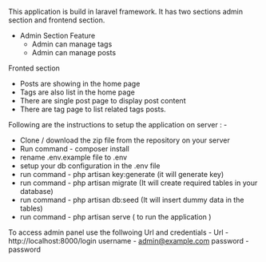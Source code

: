 This application is build in laravel framework. It has two sections admin section and frontend section. 
 - Admin Section Feature
   - Admin can manage tags
   - Admin can manage posts

Fronted section
 - Posts are showing in the home page
 - Tags are also list in the home page
 - There are single post page to display post content
 - There are tag page to list related tags posts.


Following are the instructions to setup the application on server : - 

 - Clone / download the zip file from the repository on your server
 - Run command - composer install 
 - rename .env.example file to .env
 - setup your db configuration in the .env file
 - run command - php artisan key:generate (it will generate key)
 - run command - php artisan migrate  (It will create required tables in your database)
 - run command - php artisan db:seed (It will insert dummy data in the tables)
 - run command - php artisan serve ( to run the application )

To access admin panel use the follwoing Url and credentials - 
    Url - http://localhost:8000/login
     username - admin@example.com
     password - password
